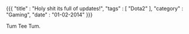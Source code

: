 {{{
    "title"    : "Holy shit its full of updates!",
    "tags"     : [ "Dota2" ],
    "category" : "Gaming",
    "date"     : "01-02-2014"
}}}

Tum Tee Tum.
